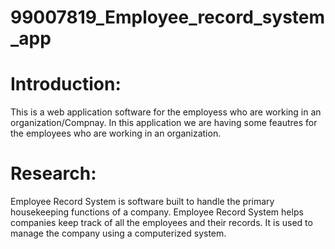 # 99007819_Employee_record_system_app

# Introduction:

This is a web application software for the employess who are working in an organization/Compnay. In this application we are having some feautres for the employees who are working in an organization. 


# Research: 

Employee Record System is software built to handle the primary housekeeping functions of a company. Employee Record System helps companies keep track of all the employees and their records. It is used to manage the company using a computerized system.

